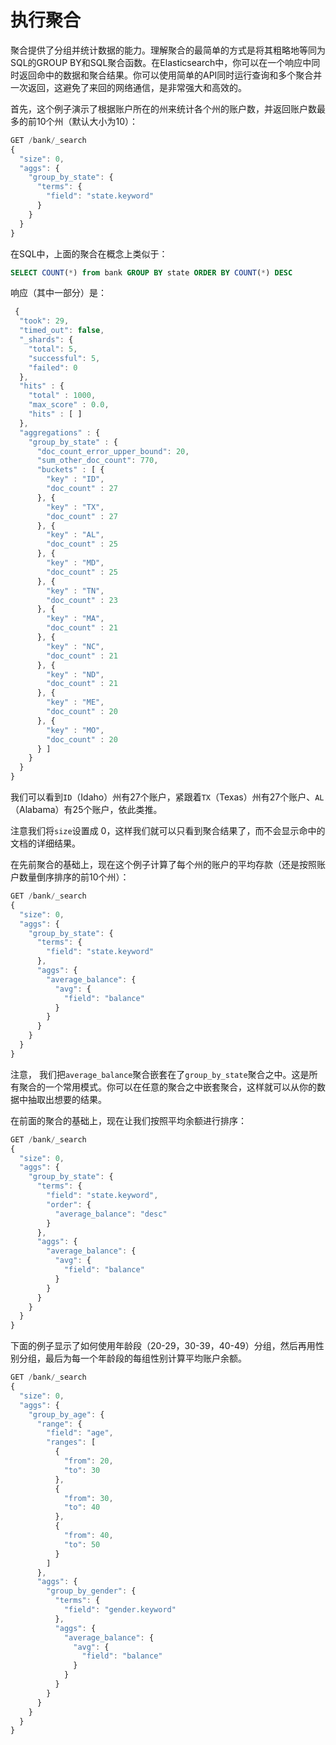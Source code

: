 # 执行聚合

聚合提供了分组并统计数据的能力。理解聚合的最简单的方式是将其粗略地等同为SQL的GROUP BY和SQL聚合函数。在Elasticsearch中，你可以在一个响应中同时返回命中的数据和聚合结果。你可以使用简单的API同时运行查询和多个聚合并一次返回，这避免了来回的网络通信，是非常强大和高效的。

首先，这个例子演示了根据账户所在的州来统计各个州的账户数，并返回账户数最多的前10个州（默认大小为10）：

```js
GET /bank/_search
{
  "size": 0,
  "aggs": {
    "group_by_state": {
      "terms": {
        "field": "state.keyword"
      }
    }
  }
}
```

在SQL中，上面的聚合在概念上类似于：

```sql
SELECT COUNT(*) from bank GROUP BY state ORDER BY COUNT(*) DESC
```

响应（其中一部分）是：

```js
 {
  "took": 29,
  "timed_out": false,
  "_shards": {
    "total": 5,
    "successful": 5,
    "failed": 0
  },
  "hits" : {
    "total" : 1000,
    "max_score" : 0.0,
    "hits" : [ ]
  },
  "aggregations" : {
    "group_by_state" : {
      "doc_count_error_upper_bound": 20,
      "sum_other_doc_count": 770,
      "buckets" : [ {
        "key" : "ID",
        "doc_count" : 27
      }, {
        "key" : "TX",
        "doc_count" : 27
      }, {
        "key" : "AL",
        "doc_count" : 25
      }, {
        "key" : "MD",
        "doc_count" : 25
      }, {
        "key" : "TN",
        "doc_count" : 23
      }, {
        "key" : "MA",
        "doc_count" : 21
      }, {
        "key" : "NC",
        "doc_count" : 21
      }, {
        "key" : "ND",
        "doc_count" : 21
      }, {
        "key" : "ME",
        "doc_count" : 20
      }, {
        "key" : "MO",
        "doc_count" : 20
      } ]
    }
  }
}
```

我们可以看到`ID`（Idaho）州有27个账户，紧跟着`TX`（Texas）州有27个账户、`AL`（Alabama）有25个账户，依此类推。

注意我们将`size`设置成 0，这样我们就可以只看到聚合结果了，而不会显示命中的文档的详细结果。

在先前聚合的基础上，现在这个例子计算了每个州的账户的平均存款（还是按照账户数量倒序排序的前10个州）：

```js
GET /bank/_search
{
  "size": 0,
  "aggs": {
    "group_by_state": {
      "terms": {
        "field": "state.keyword"
      },
      "aggs": {
        "average_balance": {
          "avg": {
            "field": "balance"
          }
        }
      }
    }
  }
}
```

注意， 我们把`average_balance`聚合嵌套在了`group_by_state`聚合之中。这是所有聚合的一个常用模式。你可以在任意的聚合之中嵌套聚合，这样就可以从你的数据中抽取出想要的结果。

在前面的聚合的基础上，现在让我们按照平均余额进行排序：

```js
GET /bank/_search
{
  "size": 0,
  "aggs": {
    "group_by_state": {
      "terms": {
        "field": "state.keyword",
        "order": {
          "average_balance": "desc"
        }
      },
      "aggs": {
        "average_balance": {
          "avg": {
            "field": "balance"
          }
        }
      }
    }
  }
}
```

下面的例子显示了如何使用年龄段（20-29，30-39，40-49）分组，然后再用性别分组，最后为每一个年龄段的每组性别计算平均账户余额。

```js
GET /bank/_search
{
  "size": 0,
  "aggs": {
    "group_by_age": {
      "range": {
        "field": "age",
        "ranges": [
          {
            "from": 20,
            "to": 30
          },
          {
            "from": 30,
            "to": 40
          },
          {
            "from": 40,
            "to": 50
          }
        ]
      },
      "aggs": {
        "group_by_gender": {
          "terms": {
            "field": "gender.keyword"
          },
          "aggs": {
            "average_balance": {
              "avg": {
                "field": "balance"
              }
            }
          }
        }
      }
    }
  }
}
```
